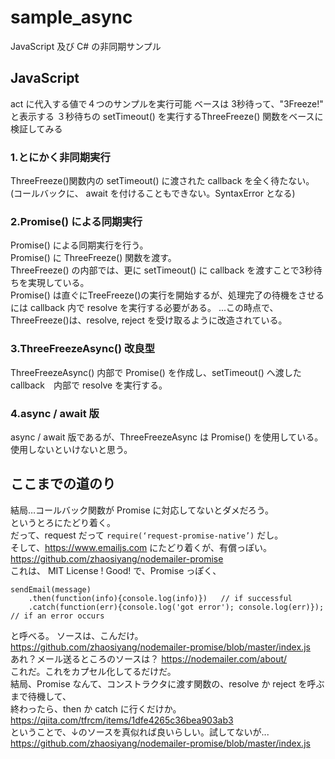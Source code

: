 # sample_async
JavaScript 及び C# の非同期サンプル

## JavaScript
act に代入する値で４つのサンプルを実行可能
ベースは 3秒待って、"3Freeze!" と表示する
３秒待ちの setTimeout() を実行するThreeFreeze() 関数をベースに検証してみる

### 1.とにかく非同期実行
ThreeFreeze()関数内の setTimeout() に渡された callback を全く待たない。
(コールバックに、 await を付けることもできない。SyntaxError となる)

### 2.Promise() による同期実行
Promise() による同期実行を行う。  
Promise() に ThreeFreeze() 関数を渡す。  
ThreeFreeze() の内部では、更に setTimeout() に callback を渡すことで3秒待ちを実現している。  
Promise() は直ぐにTreeFreeze()の実行を開始するが、処理完了の待機をさせるには callback 内で resolve を実行する必要がある。
...この時点で、ThreeFreeze()は、resolve, reject を受け取るように改造されている。  

### 3.ThreeFreezeAsync() 改良型
ThreeFreezeAsync() 内部で Promise() を作成し、setTimeout() へ渡した callback　内部で resolve を実行する。  

### 4.async / await 版
async / await 版であるが、ThreeFreezeAsync は Promise() を使用している。  
使用しないといけないと思う。

## ここまでの道のり
結局…コールバック関数が Promise に対応してないとダメだろう。  
というとろにたどり着く。  
だって、request だって `require(‘request-promise-native’)` だし。  
そして、https://www.emailjs.com にたどり着くが、有償っぽい。  
https://github.com/zhaosiyang/nodemailer-promise  
これは、 MIT License ! Good!
で、Promise っぽく、
```
sendEmail(message)
    .then(function(info){console.log(info)})   // if successful
    .catch(function(err){console.log('got error'); console.log(err)});   // if an error occurs
```
と呼べる。
ソースは、こんだけ。  
https://github.com/zhaosiyang/nodemailer-promise/blob/master/index.js  
あれ？メール送るところのソースは？
https://nodemailer.com/about/  
これだ。これをカプセル化してるだけだ。  
結局、Promise なんて、コンストラクタに渡す関数の、resolve か reject を呼ぶまで待機して、  
終わったら、then か catch に行くだけか。  
https://qiita.com/tfrcm/items/1dfe4265c36bea903ab3  
ということで、↓のソースを真似れば良いらしい。試してないが...  
https://github.com/zhaosiyang/nodemailer-promise/blob/master/index.js  
